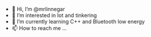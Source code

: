 - 👋 Hi, I’m @mrlinnegar
- 👀 I’m interested in Iot and tinkering
- 🌱 I’m currently learning C++ and Bluetooth low energy
- 📫 How to reach me ...

<!---
mrlinnegar/mrlinnegar is a ✨ special ✨ repository because its `README.md` (this file) appears on your GitHub profile.
You can click the Preview link to take a look at your changes.
--->
